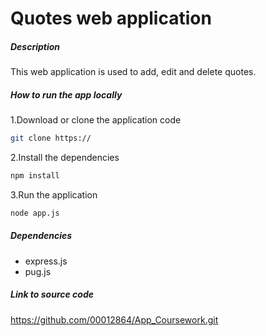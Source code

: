 # Quotes web application 

##### Description
This web application is used to add, edit and delete quotes. 

##### How to run the app locally
1.Download or clone the application code
```bash
git clone https://
```
2.Install the dependencies 
```bash
npm install
```
3.Run the application
```bash
node app.js
```
##### Dependencies
- express.js
- pug.js

##### Link to source code
https://github.com/00012864/App_Coursework.git